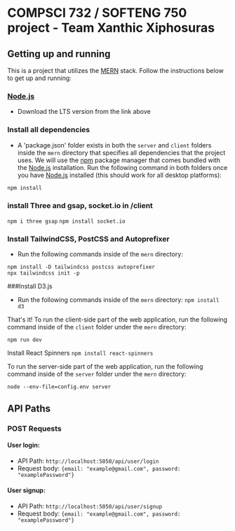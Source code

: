 # COMPSCI 732 / SOFTENG 750 project - Team Xanthic Xiphosuras

## Getting up and running
This is a project that utilizes the [MERN](https://www.mongodb.com/mern-stack) stack. Follow the instructions below to get up and running:

### [Node.js](https://nodejs.org/en)
- Download the LTS version from the link above
### Install all dependencies
- A 'package.json' folder exists in both the ``server`` and ``client`` folders inside the ``mern`` directory that specifies all dependencies that the project uses. We will use the [npm](https://www.npmjs.com/) package manager that comes bundled with the [Node.js](https://nodejs.org/en) installation. Run the following command in both folders once you have [Node.js](https://nodejs.org/en) installed (this should work for all desktop platforms):

```npm install```

### install Three and gsap, socket.io in /client
```npm i three gsap```
```npm install socket.io```

### Install TailwindCSS, PostCSS and Autoprefixer
- Run the following commands inside of the ``mern`` directory:

```npm install -D tailwindcss postcss autoprefixer```
<br/>
```npx tailwindcss init -p```

###Install D3.js
- Run the following commands inside of the ``mern`` directory:
```npm install d3```

That's it! To run the client-side part of the web application, run the following command inside of the ``client`` folder under the ``mern`` directory:


```npm run dev```

Install React Spinners
```npm install react-spinners```



To run the server-side part of the web application, run the following command inside of the ``server`` folder under the ``mern`` directory:

```node --env-file=config.env server```

## API Paths

### POST Requests
#### User login:
- API Path: ``http://localhost:5050/api/user/login`` <br/>
- Request body: ``{email: "example@gmail.com", password: "examplePassword"}``

#### User signup:
- API Path: ``http://localhost:5050/api/user/signup`` <br/>
- Request body: ``{email: "example@gmail.com", password: "examplePassword"}``
